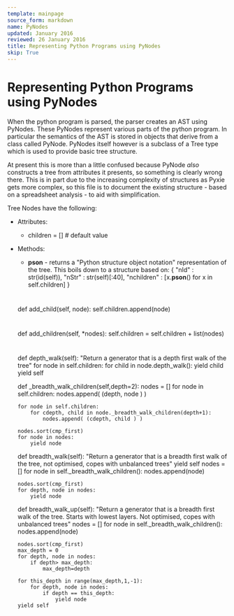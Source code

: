 ```yaml
---
template: mainpage
source_form: markdown
name: PyNodes
updated: January 2016
reviewed: 26 January 2016
title: Representing Python Programs using PyNodes
skip: True
---
```

Representing Python Programs using PyNodes
==========================================
When the python program is parsed, the parser creates an AST using PyNodes. These PyNodes
represent various parts of the python program. In particular the semantics of the AST
is stored in objects that derive from a class called PyNode. PyNodes itself however
is a subclass of a Tree type which is used to provide basic tree structure.

At present this is more than a little confused because PyNode *also* constructs a tree
from attributes it presents, so something is clearly wrong there. This is in part due
to the increasing complexity of structures as Pyxie gets more complex, so this file is
to document the existing structure - based on a spreadsheet analysis - to aid with
simplification.

Tree Nodes have the following:
  * Attributes:
    * children = [] # default value
  * Methods:
    * __pson__ - returns a "Python structure object notation" representation of the tree.
                 This boils down to a structure based on:
                     { "nId" : str(id(self)),
                       "nStr" : str(self)[:40],
                       "nchildren" : [x.__pson__() for x in self.children] }
    #
    def add_child(self, node):
        self.children.append(node)
    #
    def add_children(self, *nodes):
        self.children = self.children + list(nodes)
    #
    def depth_walk(self):
        "Return a generator that is a depth first walk of the tree"
        for node in self.children:
            for child in node.depth_walk():
                yield child
        yield self

    def _breadth_walk_children(self,depth=2):
        nodes = []
        for node in self.children:
            nodes.append( (depth, node ) )

        for node in self.children:
            for cdepth, child in node._breadth_walk_children(depth+1):
                nodes.append( (cdepth, child ) )

        nodes.sort(cmp_first)
        for node in nodes:
            yield node

    def breadth_walk(self):
        "Return a generator that is a breadth first walk of the tree, not optimised, copes with unbalanced trees"
        yield self
        nodes = []
        for node in self._breadth_walk_children():
            nodes.append(node)

        nodes.sort(cmp_first)
        for depth, node in nodes:
            yield node

    def breadth_walk_up(self):
        "Return a generator that is a breadth first walk of the tree. Starts with lowest layers. Not optimised, copes with unbalanced trees"
        nodes = []
        for node in self._breadth_walk_children():
            nodes.append(node)

        nodes.sort(cmp_first)
        max_depth = 0
        for depth, node in nodes:
            if depth> max_depth:
                max_depth=depth

        for this_depth in range(max_depth,1,-1):
            for depth, node in nodes:
                if depth == this_depth:
                    yield node
        yield self
